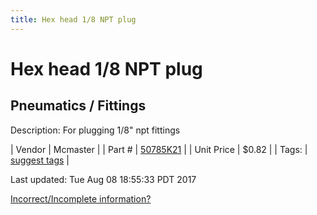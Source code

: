 ```yaml
---
title: Hex head 1/8 NPT plug
---
```


# Hex head 1/8 NPT plug
## Pneumatics / Fittings
Description: 	For plugging 1/8" npt fittings 

| Vendor | Mcmaster | 
| Part # | [50785K21](https://www.mcmaster.com/#50785K21) | 
| Unit Price | $0.82 | 
| Tags: | [suggest tags](https://docs.google.com/forms/d/e/1FAIpQLSeWyY8v3RgOty-MyWmh9U0iivNYN_molChYyS-0U-o-kOAv_g/viewform) | 

Last updated: Tue Aug 08 18:55:33 PDT 2017

 [Incorrect/Incomplete information?](https://docs.google.com/forms/d/e/1FAIpQLSeWyY8v3RgOty-MyWmh9U0iivNYN_molChYyS-0U-o-kOAv_g/viewform)